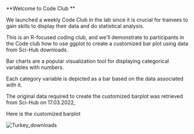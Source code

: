   **Welcome to Code Club
**

We launched a weekly Code Club in the lab since it is crucial for trainees to gain skills to display their data and do statistical analysis.

This is an R-focused coding club, and we'll demonstrate to participants in the Code club how to use ggplot to create a customized bar plot 
using data from Sci-Hub downloads. 

Bar charts are a popular visualization tool for displaying categorical variables with numbers.

Each category variable is depicted as a bar based on the data associated with it. 


The original data required to create the customized barplot was retrieved from Sci-Hub on 17.03.2022,

Here is the  customized barplot 



![Turkey_downloads](https://user-images.githubusercontent.com/12661265/158946046-d4e025b5-5a24-4bc0-a965-6dcbcf1df47f.png)






